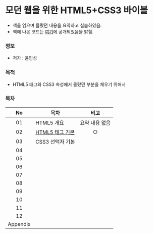 # 모던 웹을 위한 HTML5+CSS3 바이블

* 책을 읽으며 몰랐던 내용을 요약하고 실습하였음.  
* 책에 나온 코드는 [여기](https://hanbit.co.kr/support/supplement_survey.html?pcode=B8371709349)에 공개되었음을 밝힘.

### 정보
* 저자 : 윤인성

### 목적
* HTML5 태그와 CSS3 속성에서 몰랐던 부분을 채우기 위해서


### 목차
|No|목차|비고|
|:---:|---|:---:|
|01|HTML5 개요|요약 내용 없음|
|02|[HTML5 태그 기본](https://github.com/hwahyeon/HTML5CSS3/blob/main/ch.02.html)|○|
|03|CSS3 선택자 기본||
|04|||
|05|||
|06|||
|07|||
|08|||
|09|||
|10|||
|11|||
|12|||
|Appendix|||
